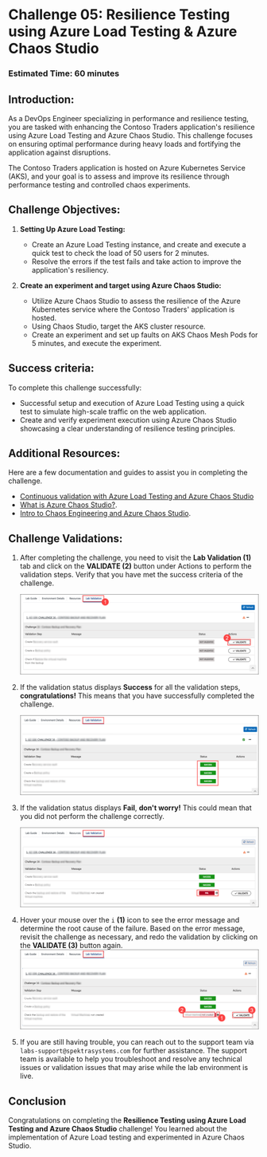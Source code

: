 # Challenge 05: Resilience Testing using Azure Load Testing & Azure Chaos Studio

### Estimated Time: 60 minutes

## Introduction:
As a DevOps Engineer specializing in performance and resilience testing, you are tasked with enhancing the Contoso Traders application's resilience using Azure Load Testing and Azure Chaos Studio. This challenge focuses on ensuring optimal performance during heavy loads and fortifying the application against disruptions.

The Contoso Traders application is hosted on Azure Kubernetes Service (AKS), and your goal is to assess and improve its resilience through performance testing and controlled chaos experiments.

## Challenge Objectives:

1. **Setting Up Azure Load Testing:**

   - Create an Azure Load Testing instance, and create and execute a quick test to check the load of 50 users for 2 minutes.
   - Resolve the errors if the test fails and take action to improve the application's resiliency.

2. **Create an experiment and target using Azure Chaos Studio:**

   -  Utilize Azure Chaos Studio to assess the resilience of the Azure Kubernetes service where the Contoso Traders' application is hosted.
   - Using Chaos Studio, target the AKS cluster resource.
   - Create an experiment and set up faults on AKS Chaos Mesh Pods for 5 minutes, and execute the experiment. 

## Success criteria:
To complete this challenge successfully:

- Successful setup and execution of Azure Load Testing using a quick test to simulate high-scale traffic on the web application.
- Create and verify experiment execution using Azure Chaos Studio showcasing a clear understanding of resilience testing principles.

## Additional Resources:

Here are a few documentation and guides to assist you in completing the challenge.
- [Continuous validation with Azure Load Testing and Azure Chaos Studio](https://learn.microsoft.com/en-us/azure/architecture/guide/testing/mission-critical-deployment-testing)
- [What is Azure Chaos Studio?](https://learn.microsoft.com/en-us/azure/chaos-studio/chaos-studio-overview).
- [Intro to Chaos Engineering and Azure Chaos Studio](https://pdtit.medium.com/intro-to-chaos-engineering-and-azure-chaos-studio-preview-5e85fff10642).

## Challenge Validations:

1. After completing the challenge, you need to visit the **Lab Validation (1)** tab and click on the **VALIDATE (2)** button under Actions to perform the validation steps. Verify that you have met the success criteria of the challenge. 
 
    ![](../media/validate01.png "Validation")
 
1. If the validation status displays **Success** for all the validation steps, **congratulations!** This means that you have successfully completed the challenge.
 
     ![](../media/validate02.png "Validation")
1. If the validation status displays **Fail**, **don't worry!** This could mean that you did not perform the challenge correctly.
 
     ![](../media/validate03.png "Validation")
 
1. Hover your mouse over the `i` **(1)** icon to see the error message and determine the root cause of the failure. Based on the error message, revisit the challenge as necessary, and redo the validation by clicking on the **VALIDATE (3)** button again.
     ![](../media/validate04.png "Validation")
 
1. If you are still having trouble, you can reach out to the support team via `labs-support@spektrasystems.com` for further assistance. The support team is available to help you troubleshoot and resolve any technical issues or validation issues that may arise while the lab environment is live.

## Conclusion
Congratulations on completing the **Resilience Testing using Azure Load Testing and Azure Chaos Studio** challenge! You learned about the implementation of Azure Load testing and experimented in Azure Chaos Studio. 
